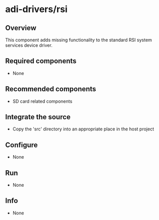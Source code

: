 # adi-drivers/rsi

## Overview

This component adds missing functionality to the standard RSI system
services device driver.

## Required components

- None

## Recommended components

- SD card related components

## Integrate the source

- Copy the 'src' directory into an appropriate place in the host project

## Configure

- None

## Run

- None

## Info

- None

